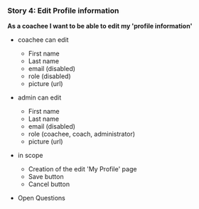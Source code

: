 ### Story 4: Edit Profile information
 **As a coachee I want to be able to edit my 'profile information'**   
 
 - coachee can edit
     - First name
     - Last name
     - email (disabled)
     - role (disabled)
     - picture (url) 
     
- admin can edit
     - First name
     - Last name
     - email (disabled)
     - role (coachee, coach, administrator)
     - picture (url) 
     
 - in scope
     - Creation of the edit 'My Profile' page
     - Save button 
     - Cancel button
      
 - Open Questions